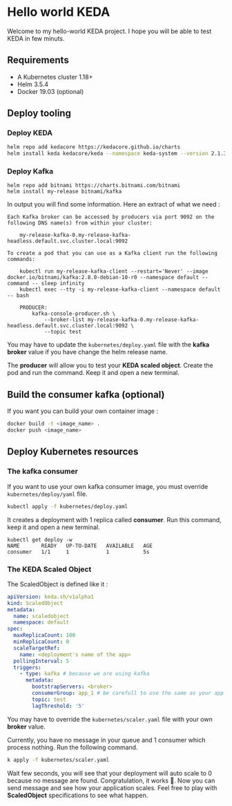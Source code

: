 # Hello world KEDA
Welcome to my hello-world KEDA project. I hope you will be able to test KEDA in few minuts.

## Requirements
* A Kubernetes cluster 1.18+
* Helm 3.5.4
* Docker 19.03 (optional)

## Deploy tooling
### Deploy KEDA
```bash
helm repo add kedacore https://kedacore.github.io/charts
helm install keda kedacore/keda --namespace keda-system --version 2.1.3
```

### Deploy Kafka
```
helm repo add bitnami https://charts.bitnami.com/bitnami
helm install my-release bitnami/kafka
```

In output you will find some information. Here an extract of what we need :
```
Each Kafka broker can be accessed by producers via port 9092 on the following DNS name(s) from within your cluster:

    my-release-kafka-0.my-release-kafka-headless.default.svc.cluster.local:9092

To create a pod that you can use as a Kafka client run the following commands:

    kubectl run my-release-kafka-client --restart='Never' --image docker.io/bitnami/kafka:2.8.0-debian-10-r0 --namespace default --command -- sleep infinity
    kubectl exec --tty -i my-release-kafka-client --namespace default -- bash

    PRODUCER:
        kafka-console-producer.sh \
            --broker-list my-release-kafka-0.my-release-kafka-headless.default.svc.cluster.local:9092 \
            --topic test
```

You may have to update the `kubernetes/deploy.yaml` file with the **kafka broker** value if you have change the helm release name.

The **producer** will allow you to test your **KEDA scaled object**. Create the pod and run the command. Keep it and open a new terminal.

## Build the consumer kafka (optional)
If you want you can build your own container image :
```bash
docker build -t <image_name> .
docker push <image_name>
```

## Deploy Kubernetes resources
### The kafka consumer
If you want to use your own kafka consumer image, you must override `kubernetes/deploy/yaml` file.
```bash
kubectl apply -f kubernetes/deploy.yaml
```
It creates a deployment with 1 replica called **consumer**. Run this command, keep it and open a new terminal.
```
kubectl get deploy -w
NAME       READY   UP-TO-DATE   AVAILABLE   AGE
consumer   1/1     1            1           5s
```

### The KEDA Scaled Object
The ScaledObject is defined like it :
```yaml
apiVersion: keda.sh/v1alpha1
kind: ScaledObject
metadata:
  name: scaledobject
  namespace: default
spec:
  maxReplicaCount: 100
  minReplicaCount: 0
  scaleTargetRef:
    name: <deployment's name of the app>
  pollingInterval: 5
  triggers:
    - type: kafka # because we are using kafka
      metadata:
        bootstrapServers: <broker>
        consumerGroup: app_1 # be carefull to use the same as your app
        topic: test
        lagThreshold: '5'
```
You may have to override the `kubernetes/scaler.yaml` file with your own **broker** value.

Currently, you have no message in your queue and 1 consumer which process nothing. Run the following command.

```bash
k apply -f kubernetes/scaler.yaml
```

Wait few seconds, you will see that your deployment will auto scale to 0 because no message are found. Congratulation, it works :tada:. Now you can send message and see how your application scales. Feel free to play with **ScaledObject** specifications to see what happen.
